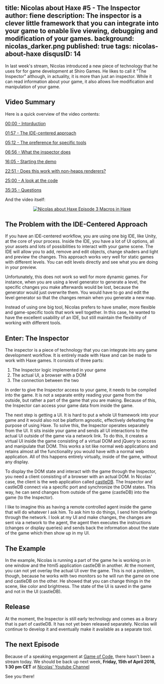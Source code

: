 title: Nicolas about Haxe #5 - The Inspector
author: fiene
description: The inspector is a clever little framework that you can integrate into your game to enable live viewing, debugging and modification of your games.
background: nicolas_darker.png
published: true
tags: nicolas-about-haxe
disqusID: 14
---

In last week's stream, Nicolas introduced a new piece of technology that he uses for for game development at Shiro Games. He likes to call it "The Inspector" although, in actuality, it is more than just an inspector. While it can read information about your game, it also allows live modification and manipulation of your game.

## Video Summary

Here is a quick overview of the video contents:

[00:00 - Intorduction](https://youtu.be/K8g-1dkBrxk)

[01:57 - The IDE-centered approach](https://youtu.be/K8g-1dkBrxk?t=122)

[05:12 - The preference for specific tools](https://youtu.be/K8g-1dkBrxk?t=312)

[06:56 - What the inspector does](https://youtu.be/K8g-1dkBrxk?t=416)

[16:05 - Starting the demo](https://youtu.be/K8g-1dkBrxk?t=965)

[22:51 - Does this work with non-heaps renderers?](https://youtu.be/K8g-1dkBrxk?t=1387)

[25:00 - A look at the code](https://youtu.be/K8g-1dkBrxk?t=1512)

[35:35 - Questions](https://youtu.be/K8g-1dkBrxk?t=2150)

And the video itself:

<div style="text-align:center" markdown="1">
    <a href="http://www.youtube.com/watch?feature=player_embedded&v=K8g-1dkBrxk" target="_blank">
        <img src="http://img.youtube.com/vi/K8g-1dkBrxk/0.jpg" alt="Nicolas about Haxe Episode 3 Macros in Haxe" />
    </a>
</div>


## The Problem with the IDE-Centered Approach

If you have an IDE-centered workflow, you are using one big IDE, like Unity, at the core of your process. Inside the IDE, you have a lot of UI options, all your assets and lots of possibilities to interact with your game scene. The IDE will allow you to add, remove and edit objects, change shaders and light and preview the changes. This approach works very well for static games with different levels. You can edit levels directly and see what you are doing in your preview.

Unfortunately, this does not work so well for more dynamic games. For instance, when you are using a level generator to generate a level, the specific changes you make afterwards would be lost, because the generator would just overwrite them. You would have to go and edit the level generator so that the changes remain when you generate a new map.

Instead of using one big tool, Nicolas prefers to have smaller, more flexible and game-specific tools that work well together. In this case, he wanted to have the excellent usability of an IDE, but still maintain the flexibility of working with different tools.

## Enter: The Inspector

The inspector is a piece of technology that you can integrate into any game development workflow. It is entirely made with Haxe and can be made to work with Haxe games. It consists of three parts:


1. The Inspector logic implemented in your game
2. The actual UI, a browser with a DOM
3. The connection between the two


In order to give the Inspector access to your game, it needs to be compiled into the game. It is not a separate entity reading your game from the outside, but rather a part of the game that you are making. Because of this, the Inspector can access your game data from inside the game.

The next step is getting a UI. It is hard to put a whole UI framework into your game and it would also not be platform agnostic, effectively defeating the purpose of using Haxe. To solve this, the Inspector operates separately from the UI. It sits inside your game and sends all UI interactions to the actual UI outside of the game via a network link. To do this, it creates a virtual UI inside the game consisting of a virtual DOM and jQuery to access and manipulate that DOM. This works a lot like normal web applications and retains almost all the functionality you would have with a normal web application. All of this happens entirely virtually, inside of the game, without any display.

To display the DOM state and interact with the game through the Inspector, you need a client consisting of a browser with an actual DOM. In Nicolas' case, the client is the web application called [castleDB](http://castledb.org/). The Inspector and castleDB connect via a specific port and synchronize the DOM states. This way, he can send changes from outside of the game (castleDB) into the game (to the Inspector).

I like to imagine this as having a remote controlled agent inside the game that will do whatever I ask him. To ask him to do things, I send him briefings through the network. I look at my UI and make changes, the changes are sent via a network to the agent, the agent then executes the instructions (changes or display queries) and sends back the information about the state of the game which then show up in my UI.

## The Example

In the example, Nicolas is running a part of the game he is working on in one window and the html5 application castleDB in another. At the moment, you can not yet overlay the actual UI over the game. This is not a problem, though, because he works with two monitors so he will run the game on one and castleDB on the other. He showed that you can change things in the scene, like color and brightness. The state of the UI is saved in the game and not in the UI (castleDB). 

## Release

At the moment, the Inspector is still early technology and comes as a ibrary that is part of castleDB. It has not yet been released separately. Nicolas will continue to develop it and eventually make it available as a separate tool.

## The next Episode

Because of a speaking engagement at [Game of Code](http://www.gameofcode.eu/), there hasn't been a stream today. We should be back up next week, **Friday, 15th of April 2016, 1:30 pm CET** at [Nicolas' Youtube Channel](https://www.youtube.com/c/NicolasCannasse/live)

See you there!
